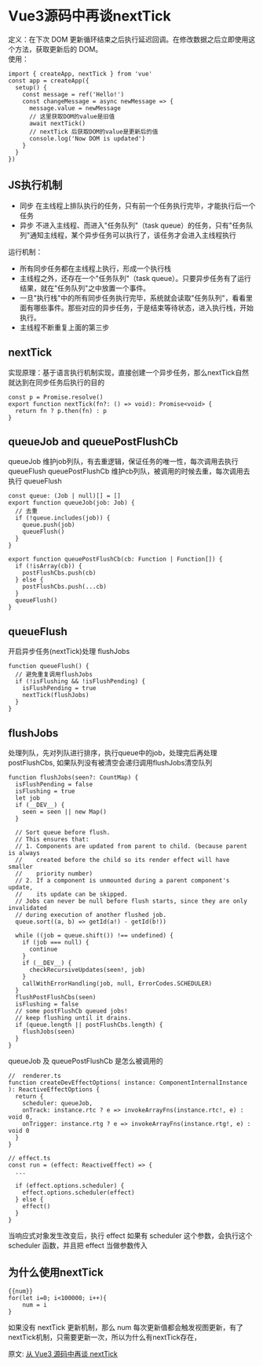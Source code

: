 # Vue3源码中再谈nextTick
定义：在下次 DOM 更新循环结束之后执行延迟回调。在修改数据之后立即使用这个方法，获取更新后的 DOM。  
使用：
``` 
import { createApp, nextTick } from 'vue'
const app = createApp({
  setup() {
    const message = ref('Hello!')
    const changeMessage = async newMessage => {
      message.value = newMessage
      // 这里获取DOM的value是旧值
      await nextTick()
      // nextTick 后获取DOM的value是更新后的值
      console.log('Now DOM is updated')
    }
  }
}) 
```
## JS执行机制
- 同步 在主线程上排队执行的任务，只有前一个任务执行完毕，才能执行后一个任务
- 异步 不进入主线程、而进入"任务队列"（task queue）的任务，只有"任务队列"通知主线程，某个异步任务可以执行了，该任务才会进入主线程执行

运行机制：
- 所有同步任务都在主线程上执行，形成一个执行栈
- 主线程之外，还存在一个"任务队列"（task queue）。只要异步任务有了运行结果，就在"任务队列"之中放置一个事件。
- 一旦"执行栈"中的所有同步任务执行完毕，系统就会读取"任务队列"，看看里面有哪些事件。那些对应的异步任务，于是结束等待状态，进入执行栈，开始执行。
- 主线程不断重复上面的第三步

## nextTick
实现原理：基于语言执行机制实现，直接创建一个异步任务，那么nextTick自然就达到在同步任务后执行的目的
``` 
const p = Promise.resolve()
export function nextTick(fn?: () => void): Promise<void> {
  return fn ? p.then(fn) : p
} 
```
## queueJob and queuePostFlushCb
queueJob 维护job列队，有去重逻辑，保证任务的唯一性，每次调用去执行 queueFlush queuePostFlushCb 维护cb列队，被调用的时候去重，每次调用去执行 queueFlush
``` 
const queue: (Job | null)[] = []
export function queueJob(job: Job) {
  // 去重 
  if (!queue.includes(job)) {
    queue.push(job)
    queueFlush()
  }
}

export function queuePostFlushCb(cb: Function | Function[]) {
  if (!isArray(cb)) {
    postFlushCbs.push(cb)
  } else {
    postFlushCbs.push(...cb)
  }
  queueFlush()
} 
```
## queueFlush
开启异步任务(nextTick)处理 flushJobs
``` 
function queueFlush() {
  // 避免重复调用flushJobs
  if (!isFlushing && !isFlushPending) {
    isFlushPending = true
    nextTick(flushJobs)
  }
} 
```
## flushJobs
处理列队，先对列队进行排序，执行queue中的job，处理完后再处理postFlushCbs, 如果队列没有被清空会递归调用flushJobs清空队列
``` 
function flushJobs(seen?: CountMap) {
  isFlushPending = false
  isFlushing = true
  let job
  if (__DEV__) {
    seen = seen || new Map()
  }

  // Sort queue before flush.
  // This ensures that:
  // 1. Components are updated from parent to child. (because parent is always
  //    created before the child so its render effect will have smaller
  //    priority number)
  // 2. If a component is unmounted during a parent component's update,
  //    its update can be skipped.
  // Jobs can never be null before flush starts, since they are only invalidated
  // during execution of another flushed job.
  queue.sort((a, b) => getId(a!) - getId(b!))

  while ((job = queue.shift()) !== undefined) {
    if (job === null) {
      continue
    }
    if (__DEV__) {
      checkRecursiveUpdates(seen!, job)
    }
    callWithErrorHandling(job, null, ErrorCodes.SCHEDULER)
  }
  flushPostFlushCbs(seen)
  isFlushing = false
  // some postFlushCb queued jobs!
  // keep flushing until it drains.
  if (queue.length || postFlushCbs.length) {
    flushJobs(seen)
  }
} 
```
 queueJob 及 queuePostFlushCb 是怎么被调用的
``` 
//  renderer.ts
function createDevEffectOptions( instance: ComponentInternalInstance ): ReactiveEffectOptions {
  return {
    scheduler: queueJob,
    onTrack: instance.rtc ? e => invokeArrayFns(instance.rtc!, e) : void 0,
    onTrigger: instance.rtg ? e => invokeArrayFns(instance.rtg!, e) : void 0
  }
}

// effect.ts
const run = (effect: ReactiveEffect) => {
  ...

  if (effect.options.scheduler) {
    effect.options.scheduler(effect)
  } else {
    effect()
  }
} 
```
当响应式对象发生改变后，执行 effect 如果有 scheduler 这个参数，会执行这个 scheduler 函数，并且把 effect 当做参数传入
## 为什么使用nextTick
``` 
{{num}}
for(let i=0; i<100000; i++){
    num = i
} 
```
如果没有 nextTick 更新机制，那么 num 每次更新值都会触发视图更新，有了nextTick机制，只需要更新一次，所以为什么有nextTick存在，


原文: 
[从 Vue3 源码中再谈 nextTick](https://segmentfault.com/a/1190000038921474?content_source_url=https://github.com/vue3/vue3-News)
